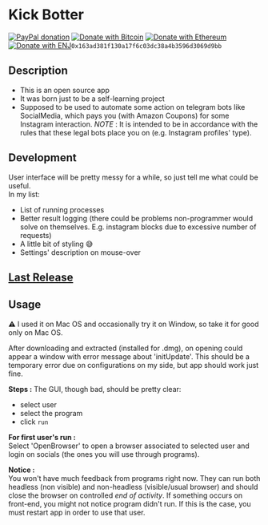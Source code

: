 # Kick Botter

[![PayPal donation](https://img.shields.io/badge/PayPal-Donate-brightgreen)](https://www.paypal.com/paypalme/enricodigrazia)
[![Donate with Bitcoin](https://en.cryptobadges.io/badge/micro/1PszLCxv2K7saZR3TdggnMzsiEMfbe1LTg)](https://en.cryptobadges.io/donate/1PszLCxv2K7saZR3TdggnMzsiEMfbe1LTg)
[![Donate with Ethereum](https://en.cryptobadges.io/badge/micro/0x163ad381f130a17f6c03dc38a4b3596d3069d9bb)](https://en.cryptobadges.io/donate/0x163ad381f130a17f6c03dc38a4b3596d3069d9bb)
[![Donate with ENJ](https://img.shields.io/badge/Donate-Engin\_Coin-purple)](https://github.com/enrico-dgr/Kick-Botter)```0x163ad381f130a17f6c03dc38a4b3596d3069d9bb```

## Description

- This is an open source app
- It was born just to be a self-learning project
- Supposed to be used to automate some action on telegram bots like SocialMedia, which pays you (with Amazon Coupons) for some Instagram interaction. *NOTE* : It is intended to be in accordance with the rules that these legal bots place you on (e.g. Instagram profiles' type).

## Development

User interface will be pretty messy for a while, so just tell me what could be useful.  
In my list:

- List of running processes
- Better result logging (there could be problems non-programmer would solve on themselves. E.g. instagram blocks due to excessive number of requests)
- A little bit of styling :sweat_smile:
- Settings' description on mouse-over

## [Last Release](https://github.com/enrico-dgr/Kick-Botter/releases/tag/v1.0.16)

## Usage

:warning: I used it on Mac OS and occasionally try it on Window, so take it for good only on Mac OS.

After downloading and extracted (installed for .dmg), on opening could appear a window with error message about 'initUpdate'. This should be a temporary error due on configurations on my side, but app should work just fine.

**Steps :**
The GUI, though bad, should be pretty clear:

- select user
- select the program
- click `run`

**For first user's run :**  
Select 'OpenBrowser' to open a browser associated to selected user and login on socials (the ones you will use through programs).

**Notice :**  
You won't have much feedback from programs right now.
They can run both headless (non visible) and non-headless (visible/usual browser) and should close the browser on controlled *end of activity*. If something occurs on front-end, you might not notice program didn't run.
If this is the case, you must restart app in order to use that user.
